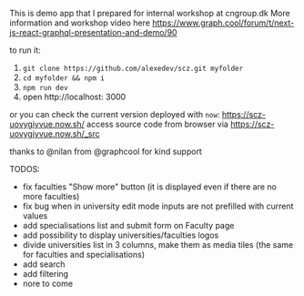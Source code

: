 This is demo app that I prepared for internal workshop at cngroup.dk
More information and workshop video here https://www.graph.cool/forum/t/next-js-react-graphql-presentation-and-demo/90

to run it:

1. `git clone https://github.com/alexedev/scz.git myfolder`
2. `cd myfolder && npm i`
3. `npm run dev`
4. open http://localhost: 3000

or you can check the current version deployed with `now`: https://scz-uovygiyvue.now.sh/
access source code from browser via https://scz-uovygiyvue.now.sh/_src

thanks to @nilan from  @graphcool for kind support

TODOS:
- fix faculties "Show more" button (it is displayed even if there are no more faculties)
- fix bug when in university edit mode inputs are not prefilled with current values
- add specialisations list and submit form on Faculty page
- add possibility to display universities/faculties logos
- divide universities list in 3 columns, make them as media tiles (the same for faculties and specialisations)
- add search
- add filtering
- nore to come

